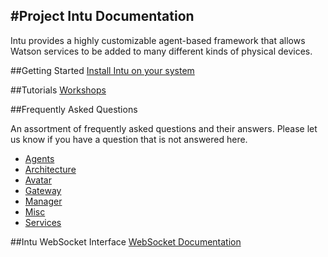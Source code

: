 #Project Intu Documentation
---

Intu provides a highly customizable agent-based framework that allows Watson services to be added to many different kinds of physical devices.

##Getting Started
[Install Intu on your system](./installation/README.md#installing-intu)

##Tutorials
[Workshops](./workshops)

##Frequently Asked Questions

An assortment of frequently asked questions and their answers. Please let us know if you have a question that is not answered here.

* [Agents](./faqs/agents/agents.md)
* [Architecture](./faqs/architecture/architecture.md)
* [Avatar](./faqs/avatar/avatar.md)
* [Gateway](./faqs/gateway/gateway.md)
* [Manager](./faqs/manager/manager.md)
* [Misc](./faqs/misc/misc.md)
* [Services](./faqs/services/services.md)

##Intu WebSocket Interface
[WebSocket Documentation](./WebSocket/WebSocket.md)
